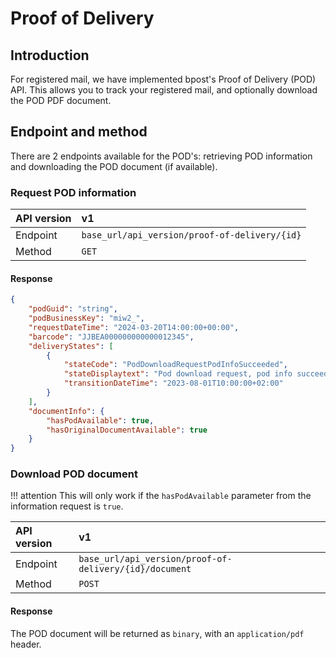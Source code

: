 # Proof of Delivery

## Introduction

For registered mail, we have implemented bpost's Proof of Delivery (POD) API.
This allows you to track your registered mail, and optionally download the POD PDF document.

## Endpoint and method

There are 2 endpoints available for the POD's: retrieving POD information and downloading the POD document (if available).

### Request POD information

| API version | v1                                            |
|:------------|:----------------------------------------------|
| Endpoint    | `base_url/api_version/proof-of-delivery/{id}` |
| Method      | `GET`                                         |

#### Response

``` json
{
    "podGuid": "string",
    "podBusinessKey": "miw2_",
    "requestDateTime": "2024-03-20T14:00:00+00:00",
    "barcode": "JJBEA000000000000012345",
    "deliveryStates": [
        {
            "stateCode": "PodDownloadRequestPodInfoSucceeded",
            "stateDisplaytext": "Pod download request, pod info succeeded",
            "transitionDateTime": "2023-08-01T10:00:00+02:00"
        }
    ],
    "documentInfo": {
        "hasPodAvailable": true,
        "hasOriginalDocumentAvailable": true
    }
}
```

### Download POD document

!!! attention
    This will only work if the `hasPodAvailable` parameter from the information request is `true`.

| API version | v1                                                     |
|:------------|:-------------------------------------------------------|
| Endpoint    | `base_url/api_version/proof-of-delivery/{id}/document` |
| Method      | `POST`                                                 |

#### Response

The POD document will be returned as `binary`, with an `application/pdf` header.